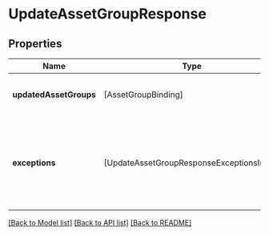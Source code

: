 # UpdateAssetGroupResponse

## Properties
Name | Type | Description | Notes
------------ | ------------- | ------------- | -------------
**updatedAssetGroups** | [AssetGroupBinding] | A list of successfully edited asset groups. | [optional] 
**exceptions** | [UpdateAssetGroupResponseExceptionsInner] | A list of errors associated with the asset groups. Will be returned if there is an error. | [optional] 

[[Back to Model list]](../README.md#documentation-for-models) [[Back to API list]](../README.md#documentation-for-api-endpoints) [[Back to README]](../README.md)


